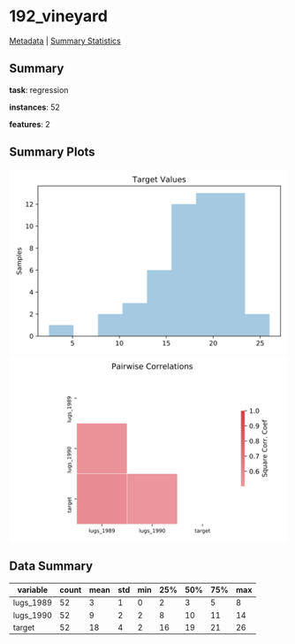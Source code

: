 # 192_vineyard

[Metadata](metadata.yaml) | [Summary Statistics](summary_stats.csv)

## Summary

**task**: regression

**instances**: 52

**features**: 2

## Summary Plots

![Labels](label.svg)
![Corr](corr.svg)

## Data Summary

|	variable	|	count	|	mean	|	std	|	min	|	25%	|	50%	|	75%	|	max|
| --- | --- | --- | --- | --- | --- | --- | --- | --- |
|	lugs_1989	|	52	|	3	|	1	|	0	|	2	|	3	|	5	|	8
|	lugs_1990	|	52	|	9	|	2	|	2	|	8	|	10	|	11	|	14
|	target	|	52	|	18	|	4	|	2	|	16	|	19	|	21	|	26
